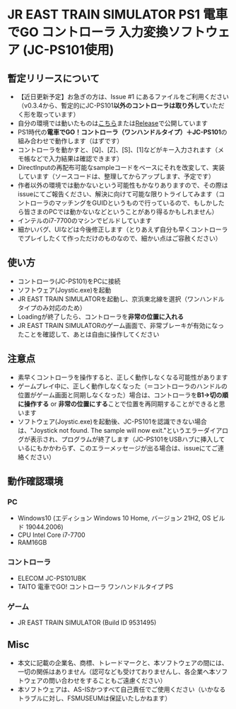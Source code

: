 # JR EAST TRAIN SIMULATOR PS1 電車でGO コントローラ 入力変換ソフトウェア (JC-PS101使用)

## 暫定リリースについて
* 【近日更新予定】お急ぎの方は、Issue #1 にあるファイルをご利用ください（v0.3.4から、暫定的にJC-PS101**以外のコントローラは取り外して**いただく形を取っています）
* 自分の環境では動いたものは[こちら](https://fsmuseum.net/souvenir/trainsimutil/DgoConverter.noGUID.0.3.5.zip)または[Release](https://github.com/RUTE-FSMUSEUM/jre_train_sim_dgo_controller_converter/releases/tag/v0.3.5)で公開しています
* PS1時代の**電車でGO！コントローラ（ワンハンドルタイプ）＋JC-PS101**の組み合わせで動作します（はずです）
* コントローラを動かすと、[Q]、[Z]、[S]、[1]などがキー入力されます（メモ帳などで入力結果は確認できます）
* DirectInputの再配布可能なsampleコードをベースにそれを改変して、実装しています（ソースコードは、整理してからアップします、予定です）
* 作者以外の環境では動かないという可能性もかなりありますので、その際はissueにてご報告ください、解決に向けて可能な限りトライしてみます（コントローラのマッチングをGUIDというもので行っているので、もしかしたら皆さまのPCでは動かないなどということがあり得るかもしれません）
* インテルのi7-7700のマシンでビルドしています
* 細かいバグ、UIなどは今後修正します（とりあえず自分も早くコントローラでプレイしたくて作っただけのものなので、細かい点はご容赦ください）

## 使い方
* コントローラ(JC-PS101)をPCに接続
* ソフトウェア(Joystic.exe)を起動
* JR EAST TRAIN SIMULATORを起動し、京浜東北線を選択（ワンハンドルタイプのみ対応のため）
* Loadingが終了したら、コントローラを**非常の位置に入れる**
* JR EAST TRAIN SIMULATORのゲーム画面で、非常ブレーキが有効になったことを確認して、あとは自由に操作してください

## 注意点
* 素早くコントローラを操作すると、正しく動作しなくなる可能性があります
* ゲームプレイ中に、正しく動作しなくなった（＝コントローラのハンドルの位置がゲーム画面と同期しなくなった）場合は、コントローラを**B1→切の順に操作する** or **非常の位置にする**ことで位置を再同期することができると思います
* ソフトウェア(Joystic.exe)を起動後、JC-PS101を認識できない場合は、"Joystick not found. The sample will now exit."というエラーダイアログが表示され、プログラムが終了します（JC-PS101をUSBハブに挿入しているにもかかわらず、このエラーメッセージが出る場合は、issueにてご連絡ください）

## 動作確認環境
### PC
* Windows10 (エディション	Windows 10 Home, バージョン	21H2, OS ビルド	19044.2006)
* CPU Intel Core i7-7700
* RAM16GB
### コントローラ
* ELECOM JC-PS101UBK
* TAITO 電車でGO! コントローラ ワンハンドルタイプ PS
### ゲーム
* JR EAST TRAIN SIMULATOR (Build ID 9531495)

## Misc
* 本文に記載の企業名、商標、トレードマークと、本ソフトウェアの間には、一切の関係はありません（認可なども受けておりませんし、各企業へ本ソフトウェアの問い合わせをすることもご遠慮ください）
* 本ソフトウェアは、AS-ISかつすべて自己責任でご使用ください（いかなるトラブルに対し、FSMUSEUMは保証いたしかねます）
